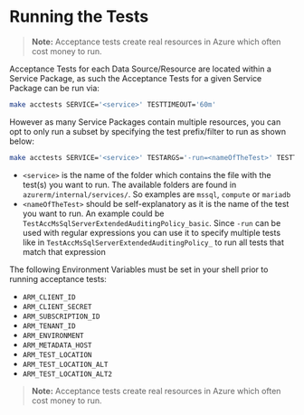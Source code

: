 # Running the Tests

> **Note:** Acceptance tests create real resources in Azure which often cost money to run.

Acceptance Tests for each Data Source/Resource are located within a Service Package, as such the Acceptance Tests for a given Service Package can be run via:

```sh 
make acctests SERVICE='<service>' TESTTIMEOUT='60m'
```

However as many Service Packages contain multiple resources, you can opt to only run a subset by specifying the test prefix/filter to run as shown below:

```sh
make acctests SERVICE='<service>' TESTARGS='-run=<nameOfTheTest>' TESTTIMEOUT='60m'
```

* `<service>` is the name of the folder which contains the file with the test(s) you want to run. The available folders are found in `azurerm/internal/services/`. So examples are `mssql`, `compute` or `mariadb`
* `<nameOfTheTest>` should be self-explanatory as it is the name of the test you want to run. An example could be `TestAccMsSqlServerExtendedAuditingPolicy_basic`. Since `-run` can be used with regular expressions you can use it to specify multiple tests like in `TestAccMsSqlServerExtendedAuditingPolicy_` to run all tests that match that expression

The following Environment Variables must be set in your shell prior to running acceptance tests:

* `ARM_CLIENT_ID`
* `ARM_CLIENT_SECRET`
* `ARM_SUBSCRIPTION_ID`
* `ARM_TENANT_ID`
* `ARM_ENVIRONMENT`
* `ARM_METADATA_HOST`
* `ARM_TEST_LOCATION`
* `ARM_TEST_LOCATION_ALT`
* `ARM_TEST_LOCATION_ALT2`

> **Note:** Acceptance tests create real resources in Azure which often cost money to run.
